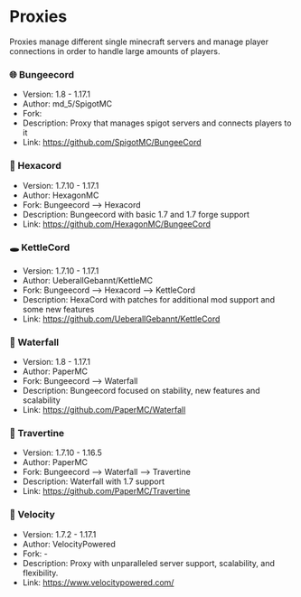 # Proxies
Proxies manage different single minecraft servers and manage player connections in order to handle large amounts of players. 

### 🌐 Bungeecord
  - Version: 1.8 - 1.17.1
  - Author: md_5/SpigotMC
  - Fork:
  - Description: Proxy that manages spigot servers and connects players to it
  - Link: https://github.com/SpigotMC/BungeeCord
  
### 🛑 Hexacord
  - Version: 1.7.10 - 1.17.1
  - Author: HexagonMC
  - Fork: Bungeecord --> Hexacord
  - Description: Bungeecord with basic 1.7 and 1.7 forge support
  - Link: https://github.com/HexagonMC/BungeeCord
  
### 🕳 KettleCord
  - Version: 1.7.10 - 1.17.1
  - Author: UeberallGebannt/KettleMC
  - Fork: Bungeecord --> Hexacord --> KettleCord
  - Description: HexaCord with patches for additional mod support and some new features
  - Link: https://github.com/UeberallGebannt/KettleCord
  
### 🌊 Waterfall
  - Version: 1.8 - 1.17.1
  - Author: PaperMC
  - Fork: Bungeecord --> Waterfall
  - Description: Bungeecord focused on stability, new features and scalability
  - Link: https://github.com/PaperMC/Waterfall
  
### 🌌 Travertine
  - Version: 1.7.10 - 1.16.5
  - Author: PaperMC
  - Fork: Bungeecord --> Waterfall --> Travertine
  - Description: Waterfall with 1.7 support
  - Link: https://github.com/PaperMC/Travertine
  
### 🌠 Velocity
  - Version: 1.7.2 - 1.17.1
  - Author: VelocityPowered
  - Fork: -
  - Description: Proxy with unparalleled server support, scalability, and flexibility.
  - Link: https://www.velocitypowered.com/
